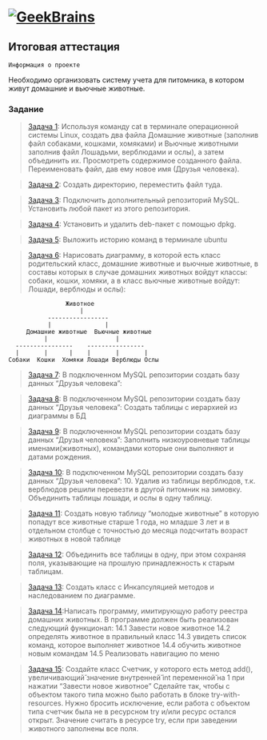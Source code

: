 # [![GeekBrains](https://frontend-scripts.hb.bizmrg.com/unique-hf/svg/logo.svg)](https://gb.ru)

## Итоговая аттестация

    Информация о проекте
Необходимо организовать систему учета для питомника, в котором живут
домашние и вьючные животные.

### Задание

> [Задача 1](https://github.com/XYI7I/GeekBrains/Attestation/task1.sh): Используя команду cat в терминале операционной системы Linux, создать два файла Домашние животные (заполнив файл собаками, кошками,
хомяками) и Вьючные животными заполнив файл Лошадьми, верблюдами и ослы), а затем объединить их. Просмотреть содержимое созданного файла. Переименовать файл, дав ему новое имя (Друзья человека).

	
> [Задача 2](https://github.com/XYI7I/GeekBrains/Attestation/task2.sh): Создать директорию, переместить файл туда.

		
> [Задача 3](https://github.com/XYI7I/GeekBrains/Attestation/task3.sh): Подключить дополнительный репозиторий MySQL. Установить любой пакет из этого репозитория.

		
> [Задача 4](https://github.com/XYI7I/GeekBrains/Attestation/task4.sh): Установить и удалить deb-пакет с помощью dpkg.


> [Задача 5](https://github.com/XYI7I/GeekBrains/Attestation/task5.sh): Выложить историю команд в терминале ubuntu


> [Задача 6](): Нарисовать диаграмму, в которой есть класс родительский класс, домашние животные и вьючные животные, в составы которых в случае домашних животных войдут классы: собаки, кошки, хомяки, а в класс вьючные животные войдут: Лошади, верблюды и ослы):

                    Животное
                        |
               -----------------
               |               |
         Домашние животные  Вьючные животные
              |                   |
      ----------------    ----------------
      |       |      |    |       |       |
    Собаки  Кошки  Хомяки Лошади Верблюды Ослы


> [Задача 7](https://github.com/XYI7I/GeekBrains/Attestation/task7.sql): В подключенном MySQL репозитории создать базу данных “Друзья человека”:


> [Задача 8](): В подключенном MySQL репозитории создать базу данных “Друзья человека”: Создать таблицы с иерархией из диаграммы в БД


> [Задача 9](): В подключенном MySQL репозитории создать базу данных “Друзья человека”: Заполнить низкоуровневые таблицы именами(животных), командами которые они выполняют и датами рождения.


> [Задача 10](https://github.com/XYI7I/GeekBrains/Attestation/task10.sql): В подключенном MySQL репозитории создать базу данных “Друзья человека”: 10. Удалив из таблицы верблюдов, т.к. верблюдов решили перевезти в другой питомник на зимовку. Объединить таблицы лошади, и ослы в одну таблицу.


> [Задача 11](https://github.com/XYI7I/GeekBrains/Attestation/task11.sql): Создать новую таблицу “молодые животные” в которую попадут все животные старше 1 года, но младше 3 лет и в отдельном столбце с точностью до месяца подсчитать возраст животных в новой таблице


> [Задача 12](https://github.com/XYI7I/GeekBrains/Attestation/task12.sql): Объединить все таблицы в одну, при этом сохраняя поля, указывающие на прошлую принадлежность к старым таблицам.


> [Задача 13](https://github.com/XYI7I/GeekBrains/Attestation/task13.py): Создать класс с Инкапсуляцией методов и наследованием по диаграмме.


> [Задача 14]():Написать программу, имитирующую работу реестра домашних животных. В программе должен быть реализован следующий функционал:
    14.1 Завести новое животное
    14.2 определять животное в правильный класс
    14.3 увидеть список команд, которое выполняет животное
    14.4 обучить животное новым командам
    14.5 Реализовать навигацию по меню


> [Задача 15](): Создайте класс Счетчик, у которого есть метод add(), увеличивающий̆ значение внутренней̆ int переменной̆ на 1 при нажатии “Завести новое животное” Сделайте так, чтобы с объектом такого типа можно было работать в блоке try-with-resources. Нужно бросить исключение, если работа с объектом типа счетчик была не в ресурсном try и/или ресурс остался открыт. Значение считать в ресурсе try, если при заведении животного заполнены все поля.
